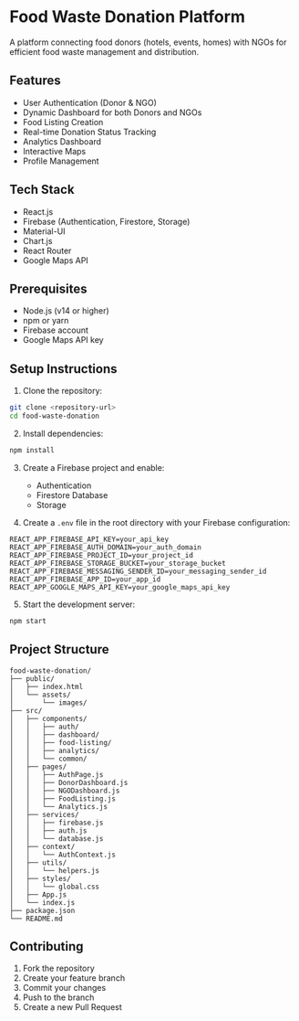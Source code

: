 # Food Waste Donation Platform

A platform connecting food donors (hotels, events, homes) with NGOs for efficient food waste management and distribution.

## Features

- User Authentication (Donor & NGO)
- Dynamic Dashboard for both Donors and NGOs
- Food Listing Creation
- Real-time Donation Status Tracking
- Analytics Dashboard
- Interactive Maps
- Profile Management

## Tech Stack

- React.js
- Firebase (Authentication, Firestore, Storage)
- Material-UI
- Chart.js
- React Router
- Google Maps API

## Prerequisites

- Node.js (v14 or higher)
- npm or yarn
- Firebase account
- Google Maps API key

## Setup Instructions

1. Clone the repository:
```bash
git clone <repository-url>
cd food-waste-donation
```

2. Install dependencies:
```bash
npm install
```

3. Create a Firebase project and enable:
   - Authentication
   - Firestore Database
   - Storage

4. Create a `.env` file in the root directory with your Firebase configuration:
```
REACT_APP_FIREBASE_API_KEY=your_api_key
REACT_APP_FIREBASE_AUTH_DOMAIN=your_auth_domain
REACT_APP_FIREBASE_PROJECT_ID=your_project_id
REACT_APP_FIREBASE_STORAGE_BUCKET=your_storage_bucket
REACT_APP_FIREBASE_MESSAGING_SENDER_ID=your_messaging_sender_id
REACT_APP_FIREBASE_APP_ID=your_app_id
REACT_APP_GOOGLE_MAPS_API_KEY=your_google_maps_api_key
```

5. Start the development server:
```bash
npm start
```

## Project Structure

```
food-waste-donation/
├── public/
│   ├── index.html
│   └── assets/
│       └── images/
├── src/
│   ├── components/
│   │   ├── auth/
│   │   ├── dashboard/
│   │   ├── food-listing/
│   │   ├── analytics/
│   │   └── common/
│   ├── pages/
│   │   ├── AuthPage.js
│   │   ├── DonorDashboard.js
│   │   ├── NGODashboard.js
│   │   ├── FoodListing.js
│   │   └── Analytics.js
│   ├── services/
│   │   ├── firebase.js
│   │   ├── auth.js
│   │   └── database.js
│   ├── context/
│   │   └── AuthContext.js
│   ├── utils/
│   │   └── helpers.js
│   ├── styles/
│   │   └── global.css
│   ├── App.js
│   └── index.js
├── package.json
└── README.md
```

## Contributing

1. Fork the repository
2. Create your feature branch
3. Commit your changes
4. Push to the branch
5. Create a new Pull Request 